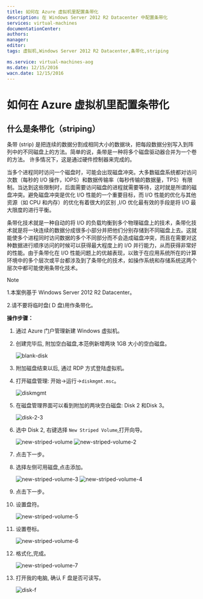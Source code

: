 ```yaml
---
title: 如何在 Azure 虚拟机里配置条带化
description: 在 Windows Server 2012 R2 Datacenter 中配置条带化
services: virtual-machines
documentationCenter: 
authors: 
manager: 
editor: 
tags: 虚拟机,Windows Server 2012 R2 Datacenter,条带化,striping

ms.service: virtual-machines-aog
ms.date: 12/15/2016
wacn.date: 12/15/2016
---
```


# 如何在 Azure 虚拟机里配置条带化

## 什么是条带化（striping）

条带 (strip) 是把连续的数据分割成相同大小的数据块，把每段数据分别写入到阵列中的不同磁盘上的方法。简单的说，条带是一种将多个磁盘驱动器合并为一个卷的方法。 许多情况下，这是通过硬件控制器来完成的。

当多个进程同时访问一个磁盘时，可能会出现磁盘冲突。大多数磁盘系统都对访问次数（每秒的 I/O 操作，IOPS）和数据传输率（每秒传输的数据量，TPS）有限制。当达到这些限制时，后面需要访问磁盘的进程就需要等待，这时就是所谓的磁盘冲突。避免磁盘冲突是优化 I/O 性能的一个重要目标，而 I/O 性能的优化与其他资源（如 CPU 和内存）的优化有着很大的区别 ,I/O 优化最有效的手段是将 I/O 最大限度的进行平衡。  

条带化技术就是一种自动的将 I/O 的负载均衡到多个物理磁盘上的技术，条带化技术就是将一块连续的数据分成很多小部分并把他们分别存储到不同磁盘上去。这就能使多个进程同时访问数据的多个不同部分而不会造成磁盘冲突，而且在需要对这种数据进行顺序访问的时候可以获得最大程度上的 I/O 并行能力，从而获得非常好的性能。由于条带化在 I/O 性能问题上的优越表现，以致于在应用系统所在的计算环境中的多个层次或平台都涉及到了条带化的技术，如操作系统和存储系统这两个层次中都可能使用条带化技术。

>[!NOTE]
><p>1.本案例基于 Windows Server 2012 R2 Datacenter。<p>2.请不要将临时盘( D 盘)用作条带化。  

**操作步骤：**  

1. 通过 Azure 门户管理新建 Windows 虚拟机。
2. 创建完毕后, 附加空白磁盘,本范例新增两块 1GB 大小的空白磁盘。 

    ![blank-disk](./media/aog-virtual-machines-howto-disk-striping/blank-disk.png)

3. 附加磁盘结束以后, 通过 RDP 方式登陆虚拟机。
4. 打开磁盘管理: 开始->运行->`diskmgmt.msc`。  

    ![diskmgmt](./media/aog-virtual-machines-howto-disk-striping/diskmgmt.png)  

5. 在磁盘管理界面可以看到附加的两块空白磁盘: Disk 2 和Disk 3。

    ![disk-2-3](./media/aog-virtual-machines-howto-disk-striping/disk-2-3.png)

6. 选中 Disk 2, 右键选择 `New Striped Volume`,打开向导。

    ![new-striped-volume](./media/aog-virtual-machines-howto-disk-striping/new-striped-volume.png)
    ![new-striped-volume-2](./media/aog-virtual-machines-howto-disk-striping/new-striped-volume-2.png)

7. 点击下一步。
8. 选择左侧可用磁盘,点击添加。

    ![new-striped-volume-3](./media/aog-virtual-machines-howto-disk-striping/new-striped-volume-3.png)
    ![new-striped-volume-4](./media/aog-virtual-machines-howto-disk-striping/new-striped-volume-4.png)

9. 点击下一步。
10. 设置盘符。

    ![new-striped-volume-5](./media/aog-virtual-machines-howto-disk-striping/new-striped-volume-5.png)

11. 设置卷标。

    ![new-striped-volume-6](./media/aog-virtual-machines-howto-disk-striping/new-striped-volume-6.png)

12. 格式化,完成。

    ![new-striped-volume-7](./media/aog-virtual-machines-howto-disk-striping/new-striped-volume-7.png)

13. 打开我的电脑, 确认 F 盘是否可读写。

    ![disk-f](./media/aog-virtual-machines-howto-disk-striping/disk-f.png)

